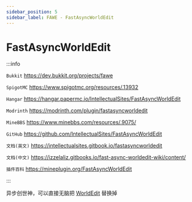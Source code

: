 ```yaml
---
sidebar_position: 5
sidebar_label: FAWE - FastAsyncWorldEdit
---
```


# FastAsyncWorldEdit

:::info

`Bukkit` https://dev.bukkit.org/projects/fawe

`SpigotMC` https://www.spigotmc.org/resources/.13932

`Hangar` https://hangar.papermc.io/IntellectualSites/FastAsyncWorldEdit

`Modrinth` https://modrinth.com/plugin/fastasyncworldedit

`MineBBS` https://www.minebbs.com/resources/.9075/

`GitHub` https://github.com/IntellectualSites/FastAsyncWorldEdit

`文档(英文)` https://intellectualsites.gitbook.io/fastasyncworldedit

`文档(中文)` https://izzelaliz.gitbooks.io/fast-async-worldedit-wiki/content/

`插件百科` https://mineplugin.org/FastAsyncWorldEdit

:::

异步创世神，可以直接无脑把 [WorldEdit](./WorldEdit.md) 替换掉
